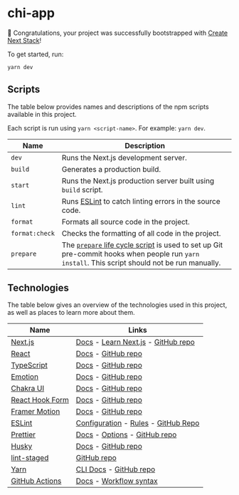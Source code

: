 # chi-app

🎉 Congratulations, your project was successfully bootstrapped with [Create Next Stack](https://github.com/akd-io/create-next-stack)!

To get started, run:

```bash
yarn dev
```

## Scripts

The table below provides names and descriptions of the npm scripts available in this project.

Each script is run using `yarn <script-name>`. For example: `yarn dev`.

| Name           | Description                                                                                                                                                                                                          |
| -------------- | -------------------------------------------------------------------------------------------------------------------------------------------------------------------------------------------------------------------- |
| `dev`          | Runs the Next.js development server.                                                                                                                                                                                 |
| `build`        | Generates a production build.                                                                                                                                                                                        |
| `start`        | Runs the Next.js production server built using `build` script.                                                                                                                                                       |
| `lint`         | Runs [ESLint](https://eslint.org/) to catch linting errors in the source code.                                                                                                                                       |
| `format`       | Formats all source code in the project.                                                                                                                                                                              |
| `format:check` | Checks the formatting of all code in the project.                                                                                                                                                                    |
| `prepare`      | The [`prepare` life cycle script](https://docs.npmjs.com/cli/v7/using-npm/scripts#life-cycle-scripts) is used to set up Git pre-commit hooks when people run `yarn install`. This script should not be run manually. |

## Technologies

The table below gives an overview of the technologies used in this project, as well as places to learn more about them.

| Name                                                  | Links                                                                                                                                                        |
| ----------------------------------------------------- | ------------------------------------------------------------------------------------------------------------------------------------------------------------ |
| [Next.js](https://nextjs.org/)                        | [Docs](https://nextjs.org/docs) - [Learn Next.js](https://nextjs.org/learn) - [GitHub repo](https://github.com/vercel/next.js)                               |
| [React](https://reactjs.org/)                         | [Docs](https://reactjs.org/docs/getting-started.html) - [GitHub repo](https://github.com/facebook/react)                                                     |
| [TypeScript](https://www.typescriptlang.org/)         | [Docs](https://www.typescriptlang.org/docs/) - [GitHub repo](https://github.com/microsoft/TypeScript)                                                        |
| [Emotion](https://emotion.sh/docs/introduction)       | [Docs](https://emotion.sh/docs/introduction) - [GitHub repo](https://github.com/emotion-js/emotion)                                                          |
| [Chakra UI](https://chakra-ui.com/)                   | [Docs](https://chakra-ui.com/docs/getting-started) - [GitHub repo](https://github.com/chakra-ui/chakra-ui)                                                   |
| [React Hook Form](https://react-hook-form.com/)       | [Docs](https://react-hook-form.com/get-started) - [GitHub repo](https://github.com/react-hook-form/react-hook-form)                                          |
| [Framer Motion](https://www.framer.com/motion/)       | [Docs](https://www.framer.com/docs/) - [GitHub repo](https://github.com/framer/motion)                                                                       |
| [ESLint](https://eslint.org/)                         | [Configuration](https://eslint.org/docs/user-guide/configuring/) - [Rules](https://eslint.org/docs/rules/) - [GitHub Repo](https://github.com/eslint/eslint) |
| [Prettier](https://prettier.io/)                      | [Docs](https://prettier.io/docs/en/index.html) - [Options](https://prettier.io/docs/en/options.html) - [GitHub repo](https://github.com/prettier/prettier)   |
| [Husky](https://typicode.github.io/husky/)            | [Docs](https://typicode.github.io/husky/) - [GitHub repo](https://github.com/typicode/husky)                                                                 |
| [lint-staged](https://github.com/okonet/lint-staged)  | [GitHub repo](https://github.com/okonet/lint-staged)                                                                                                         |
| [Yarn](https://yarnpkg.com/)                          | [CLI Docs](https://yarnpkg.com/cli) - [GitHub repo](https://github.com/yarnpkg/berry)                                                                        |
| [GitHub Actions](https://github.com/features/actions) | [Docs](https://docs.github.com/en/actions) - [Workflow syntax](https://docs.github.com/en/actions/reference/workflow-syntax-for-github-actions)              |
